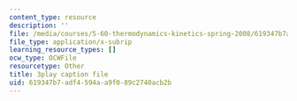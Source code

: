 ```yaml
---
content_type: resource
description: ''
file: /media/courses/5-60-thermodynamics-kinetics-spring-2008/619347b7adf4594aa9f089c2740acb2b_wCSl5eeMSDY.vtt
file_type: application/x-subrip
learning_resource_types: []
ocw_type: OCWFile
resourcetype: Other
title: 3play caption file
uid: 619347b7-adf4-594a-a9f0-89c2740acb2b
---
```

